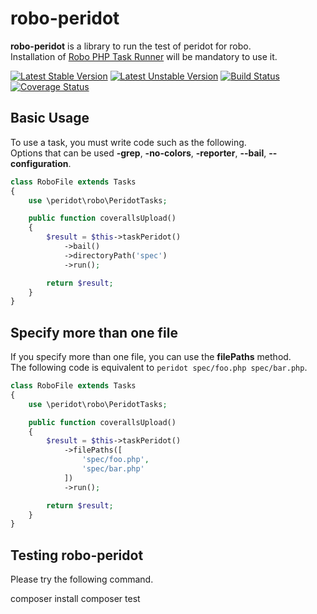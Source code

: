 robo-peridot
============

**robo-peridot** is a library to run the test of peridot for robo.  
Installation of [Robo PHP Task Runner](http://robo.li/) will be mandatory to use it.

[![Latest Stable Version](https://poser.pugx.org/robo-peridot/robo-peridot/v/stable.svg)](https://packagist.org/packages/robo-peridot/robo-peridot)
[![Latest Unstable Version](https://poser.pugx.org/robo-peridot/robo-peridot/v/unstable.svg)](https://packagist.org/packages/robo-peridot/robo-peridot)
[![Build Status](https://travis-ci.org/holyshared/robo-peridot.svg?branch=master)](https://travis-ci.org/holyshared/robo-peridot)
[![Coverage Status](https://coveralls.io/repos/holyshared/robo-peridot/badge.png?branch=master)](https://coveralls.io/r/holyshared/robo-peridot?branch=master)

Basic Usage
----------------------------

To use a task, you must write code such as the following.  
Options that can be used **-grep**, **-no-colors**, **-reporter**, **--bail**, **--configuration**.

```php
class RoboFile extends Tasks
{
    use \peridot\robo\PeridotTasks;

    public function coverallsUpload()
    {
        $result = $this->taskPeridot()
		    ->bail()
		    ->directoryPath('spec')
		    ->run();

	    return $result;
    }
}
```

Specify more than one file
----------------------------

If you specify more than one file, you can use the **filePaths** method.  
The following code is equivalent to `peridot spec/foo.php spec/bar.php`.

```php
class RoboFile extends Tasks
{
    use \peridot\robo\PeridotTasks;

    public function coverallsUpload()
    {
        $result = $this->taskPeridot()
		    ->filePaths([
		        'spec/foo.php',
		        'spec/bar.php'
		    ])
		    ->run();

	    return $result;
    }
}
```


Testing robo-peridot
----------------------------

Please try the following command.

composer install
composer test
